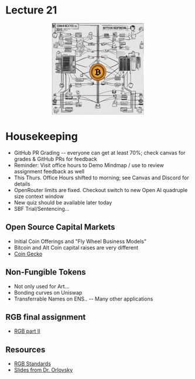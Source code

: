 # Lecture 21

<div align="center">
  <img src="./bitcoin_network.png" width="250" height="250" />
</div>

# Housekeeping

- GitHub PR Grading -- everyone can get at least 70%; check canvas for grades & GitHub PRs for feedback
- Reminder: Visit office hours to Demo Mindmap / use to review assignment feedback as well
- This Thurs. Office Hours shifted to morning; see Canvas and Discord for details
- OpenRouter limits are fixed. Checkout switch to new Open AI quadruple size context window
- New quiz should be available later today 
- SBF Trial/Sentencing...

## Open Source Capital Markets

* Initial Coin Offerings and "Fly Wheel Business Models"
* Bitcoin and Alt Coin capital raises are very different
* [Coin Gecko](https://coingecko.com)

## Non-Fungible Tokens

- Not only used for Art...
- Bonding curves on Uniswap
- Transferrable Names on ENS..
-- Many other applications

## RGB final assignment

- [RGB part II](../assignments/31_Oct_2023.md)

## Resources

* [RGB Standards](https://github.com/rgb-org) 
* [Slides from Dr. Orlovsky](../docs/RGB_Lecture.pdf) 
